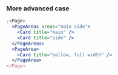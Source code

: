 ### More advanced case

```jsx
;<Page>
  <PageAreas areas="main side">
    <Card title="main" />
    <Card title="side" />
  </PageAreas>
  <PageArea>
    <Card title="bellow, full width" />
  </PageArea>
</Page>
```

